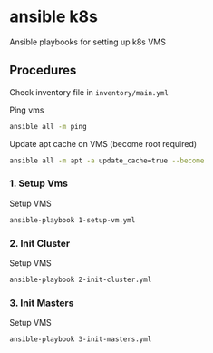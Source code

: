 # ansible k8s 

Ansible playbooks for setting up k8s VMS

## Procedures

Check inventory file in `inventory/main.yml`

Ping vms

```bash
ansible all -m ping
```

Update apt cache on VMS (become root required)

```bash
ansible all -m apt -a update_cache=true --become
```

### 1. Setup Vms

Setup VMS

```bash
ansible-playbook 1-setup-vm.yml 
```

### 2. Init Cluster

Setup VMS

```bash
ansible-playbook 2-init-cluster.yml 
```


### 3. Init Masters

Setup VMS

```bash
ansible-playbook 3-init-masters.yml 
```
